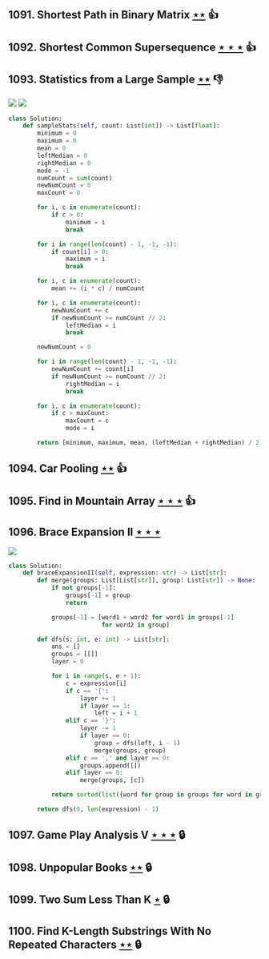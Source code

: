 ## 1091. Shortest Path in Binary Matrix [$\star\star$](https://leetcode.com/problems/shortest-path-in-binary-matrix) :thumbsup:

## 1092. Shortest Common Supersequence  [$\star\star\star$](https://leetcode.com/problems/shortest-common-supersequence) :thumbsup:

## 1093. Statistics from a Large Sample [$\star\star$](https://leetcode.com/problems/statistics-from-a-large-sample) :thumbsdown:

![](https://img.shields.io/badge/-Math-434343.svg?style=flat-square) ![](https://img.shields.io/badge/-Two%20Pointers-2EA9DF.svg?style=flat-square)

```python
class Solution:
    def sampleStats(self, count: List[int]) -> List[float]:
        minimum = 0
        maximum = 0
        mean = 0
        leftMedian = 0
        rightMedian = 0
        mode = -1
        numCount = sum(count)
        newNumCount = 0
        maxCount = 0

        for i, c in enumerate(count):
            if c > 0:
                minimum = i
                break

        for i in range(len(count) - 1, -1, -1):
            if count[i] > 0:
                maximum = i
                break

        for i, c in enumerate(count):
            mean += (i * c) / numCount

        for i, c in enumerate(count):
            newNumCount += c
            if newNumCount >= numCount // 2:
                leftMedian = i
                break

        newNumCount = 0

        for i in range(len(count) - 1, -1, -1):
            newNumCount += count[i]
            if newNumCount >= numCount // 2:
                rightMedian = i
                break

        for i, c in enumerate(count):
            if c > maxCount:
                maxCount = c
                mode = i

        return [minimum, maximum, mean, (leftMedian + rightMedian) / 2, mode]
```

## 1094. Car Pooling [$\star\star$](https://leetcode.com/problems/car-pooling) :thumbsup:

## 1095. Find in Mountain Array [$\star\star\star$](https://leetcode.com/problems/find-in-mountain-array) :thumbsup:

## 1096. Brace Expansion II [$\star\star\star$](https://leetcode.com/problems/brace-expansion-ii)

![](https://img.shields.io/badge/-String-60373E.svg?style=flat-square)

```python
class Solution:
    def braceExpansionII(self, expression: str) -> List[str]:
        def merge(groups: List[List[str]], group: List[str]) -> None:
            if not groups[-1]:
                groups[-1] = group
                return

            groups[-1] = [word1 + word2 for word1 in groups[-1]
                          for word2 in group]

        def dfs(s: int, e: int) -> List[str]:
            ans = []
            groups = [[]]
            layer = 0

            for i in range(s, e + 1):
                c = expression[i]
                if c == '{':
                    layer += 1
                    if layer == 1:
                        left = i + 1
                elif c == '}':
                    layer -= 1
                    if layer == 0:
                        group = dfs(left, i - 1)
                        merge(groups, group)
                elif c == ',' and layer == 0:
                    groups.append([])
                elif layer == 0:
                    merge(groups, [c])

            return sorted(list({word for group in groups for word in group}))

        return dfs(0, len(expression) - 1)
```

## 1097. Game Play Analysis V [$\star\star\star$](https://leetcode.com/problems/game-play-analysis-v) 🔒

## 1098. Unpopular Books [$\star\star$](https://leetcode.com/problems/unpopular-books) 🔒

## 1099. Two Sum Less Than K [$\star$](https://leetcode.com/problems/two-sum-less-than-k) 🔒

## 1100. Find K-Length Substrings With No Repeated Characters [$\star\star$](https://leetcode.com/problems/find-k-length-substrings-with-no-repeated-characters) 🔒
